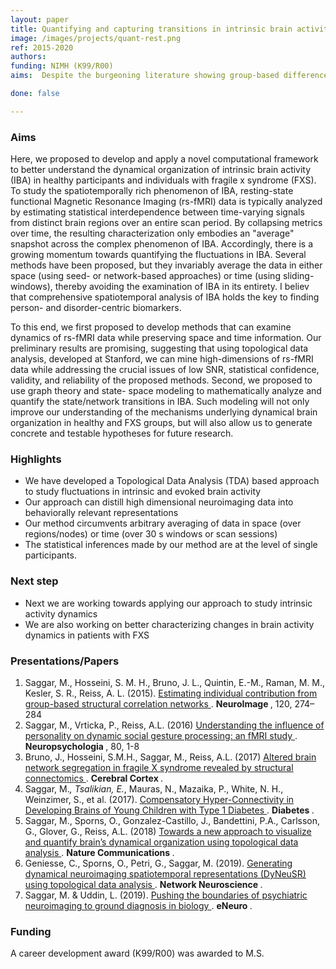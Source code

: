 ```yaml
---
layout: paper
title: Quantifying and capturing transitions in intrinsic brain activity in healthy and patient populations
image: /images/projects/quant-rest.png
ref: 2015-2020
authors: 
funding: NIMH (K99/R00)
aims:  Despite the burgeoning literature showing group-based differences in brain activity at rest, its specific association to any particular disorder is still lacking, making it an ineffective biomarker. We also lack applicable translation of group-based results to personalized clinical care. The proposed research will be particularly focused on developing individualized metrics to capture and computationally model the dynamics of brain activity at rest, so that specific biomarkers can be developed for early detection and treatment of mental illness.

done: false

---
```


### Aims

Here, we proposed to develop and apply a novel computational framework to better understand the dynamical organization of intrinsic brain activity (IBA) in healthy participants and individuals with fragile x syndrome (FXS). To study the spatiotemporally rich phenomenon of IBA, resting-state functional Magnetic Resonance Imaging (rs-fMRI) data is typically analyzed by estimating statistical interdependence between time-varying signals from distinct brain regions over an entire scan period. By collapsing metrics over time, the resulting characterization only embodies an "average" snapshot across the complex phenomenon of IBA. Accordingly, there is a growing momentum towards quantifying the fluctuations in IBA. Several methods have been proposed, but they invariably average the data in either space (using seed- or network-based approaches) or time (using sliding- windows), thereby avoiding the examination of IBA in its entirety. I believ that comprehensive spatiotemporal analysis of IBA holds the key to finding person- and disorder-centric biomarkers. 

To this end, we first proposed to develop methods that can examine dynamics of rs-fMRI data while preserving space and time information. Our preliminary results are promising, suggesting that using topological data analysis, developed at Stanford, we can mine high-dimensions of rs-fMRI data while addressing the crucial issues of low SNR, statistical confidence, validity, and reliability of the proposed methods. Second, we proposed to use graph theory and state- space modeling to mathematically analyze and quantify the state/network transitions in IBA. Such modeling will not only improve our understanding of the mechanisms underlying dynamical brain organization in healthy and FXS groups, but will also allow us to generate concrete and testable hypotheses for future research. 


### Highlights
- We have developed a Topological Data Analysis (TDA) based approach to study fluctuations in intrinsic and evoked brain activity
- Our approach can distill high dimensional neuroimaging data into behaviorally relevant representations
- Our method circumvents arbitrary averaging of data in space (over regions/nodes) or time (over 30 s windows or scan sessions)
- The statistical inferences made by our method are at the level of single participants.

### Next step
- Next we are working towards applying our approach to study intrinsic activity dynamics 
- We are also working on better characterizing changes in brain activity dynamics in patients with FXS

### Presentations/Papers
1. Saggar, M., Hosseini, S. M. H., Bruno, J. L., Quintin, E.-M., Raman, M. M., Kesler, S. R., Reiss, A. L. (2015). <a href="http://dx.doi.org/10.1016/j.neuroimage.2015.07.006"> Estimating individual contribution from group-based structural correlation networks </a>. <strong> NeuroImage </strong>, 120, 274–284 
2. Saggar, M., Vrticka, P., Reiss, A.L. (2016) <a href="http://dx.doi.org/10.1016/j.neuropsychologia.2015.10.039"> Understanding the influence of personality on dynamic social gesture processing: an fMRI study </a>. <strong> Neuropsychologia </strong>, 80, 1-8 
3. Bruno, J., Hosseini, S.M.H., Saggar, M., Reiss, A.L. (2017) <a href="http://doi.org/10.1093/cercor/bhw055"> Altered brain network segregation in fragile X syndrome revealed by structural connectomics </a>. <strong> Cerebral Cortex </strong>.  
4. Saggar, M.*, Tsalikian, E.*, Mauras, N., Mazaika, P., White, N. H., Weinzimer, S., et al. (2017). <a href="http://doi.org/10.2337/db16-0414"> Compensatory Hyper-Connectivity in Developing Brains of Young Children with Type 1 Diabetes </a>. <strong> Diabetes </strong>.  
5. Saggar, M., Sporns, O., Gonzalez-Castillo, J., Bandettini, P.A., Carlsson, G., Glover, G., Reiss, A.L. (2018) <a href="http://dx.doi.org/10.1038/s41467-018-03664-4">Towards a new approach to visualize and quantify brain’s dynamical organization using topological data analysis </a>. <strong> Nature Communications </strong>.  
6. Geniesse, C., Sporns, O., Petri, G., Saggar, M. (2019). <a href="http://dx.doi.org/10.1162/netn_a_00093"> Generating dynamical neuroimaging spatiotemporal representations (DyNeuSR) using topological data analysis </a>. <strong> Network Neuroscience </strong>. 
7. Saggar, M. & Uddin, L. (2019). <a href="http://dx.doi.org/10.1523/ENEURO.0384-19.2019"> Pushing the boundaries of psychiatric neuroimaging to ground diagnosis in biology </a>. <strong> eNeuro </strong>. 


### Funding
A career development award (K99/R00) was awarded to M.S.
